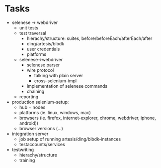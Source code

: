 # Tasks

- selenese -> webdriver
    - unit tests
    - test traversal
        - hierachy/structure: suites, before/beforeEach/afterEach/after
        - ding/artesis/bibdk
        - user credentials
        - platforms
    - selenese->webdriver
        - selenese parser
        - wire protocol
            - talking with plain server
            - cross-selenium-impl
        - implementation of selenese commands
        - chaining
    - reporting
- production selenium-setup: 
    - hub + nodes 
    - platforms (ie. linux, windows, mac)
    - browsers (ie. firefox, internet-explorer, chrome, webdriver, iphone, android))
    - browser versions (...)
- integration server
    - job setup of running artesis/ding/bibdk-instances
    - testaccounts/services
- testwriting
    - hierachy/structure
    - training
